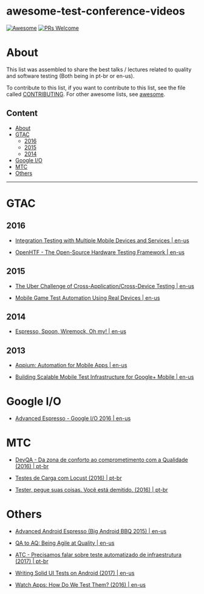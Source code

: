 # awesome-test-conference-videos

[![Awesome](https://cdn.rawgit.com/sindresorhus/awesome/d7305f38d29fed78fa85652e3a63e154dd8e8829/media/badge.svg)](https://github.com/sindresorhus/awesome)
[![PRs Welcome](https://img.shields.io/badge/PRs-welcome-brightgreen.svg)](http://makeapullrequest.com)


# About
This list was assembled to share the best talks / lectures related to quality and software testing (Both being in pt-br or en-us).


To contribute to this list, if you want to contribute to this list, see the file called [CONTRIBUTING](https://github.com/rsaccoll/awesome-test-conference-videos/blob/master/CONTRIBUTING.md). For other awesome lists, see [awesome](https://github.com/sindresorhus/awesome).


## Content
- [About](#about)
- [GTAC](#gtac)
    - [2016](#2016)
    - [2015](#2015)
    - [2014](#2014)
- [Google I/O](#google-io)
- [MTC](#mtc)
- [Others](#others)

***

# GTAC
## 2016
* [Integration Testing with Multiple Mobile Devices and Services | en-us](https://www.youtube.com/watch?v=8tjsxxSMkpA&t=164s)

* [OpenHTF - The Open-Source Hardware Testing Framework | en-us](https://www.youtube.com/watch?v=bC5YhAo1kHc)

## 2015
* [The Uber Challenge of Cross-Application/Cross-Device Testing | en-us](https://www.youtube.com/watch?v=p6gsssppeT0)

* [Mobile Game Test Automation Using Real Devices | en-us](https://www.youtube.com/watch?v=WFBfRk-GLRo)

## 2014
* [Espresso, Spoon, Wiremock, Oh my! | en-us](https://www.youtube.com/watch?v=-xQCNf_5NNM)

## 2013
* [Appium: Automation for Mobile Apps | en-us](https://www.youtube.com/watch?v=1J0aXDbjiUE)

* [Building Scalable Mobile Test Infrastructure for Google+ Mobile | en-us](https://www.youtube.com/watch?v=Dnqxo0QtU98)


# Google I/O
* [Advanced Espresso - Google I/O 2016 | en-us](https://www.youtube.com/watch?v=isihPOY2vS4)

# MTC
* [DevQA - Da zona de conforto ao comprometimento com a Qualidade (2016) | pt-br](https://www.youtube.com/watch?v=QcsdsYhwWi8)

* [Testes de Carga com Locust (2016) | pt-br](https://www.youtube.com/watch?v=riy0z8ltFeY)

* [Tester, pegue suas coisas. Você está demitido. (2016) | pt-br](https://www.youtube.com/watch?v=cNCOWg4jjb8)

# Others
* [Advanced Android Espresso (Big Android BBQ 2015) | en-us](https://www.youtube.com/watch?v=hfoAC9gdC74)

* [QA to AQ: Being Agile at Quality | en-us](https://www.infoq.com/br/presentations/qa-to-aq-being-agile-at-quality)

* [ATC - Precisamos falar sobre teste automatizado de infraestrutura (2017) | pt-br](https://www.facebook.com/agiletesters/videos/843828039104744/)

* [Writing Solid UI Tests on Android (2017) | en-us](https://academy.realm.io/posts/writing-solid-ui-tests-on-android-mdevcamp-zakharov/)

* [Watch Apps: How Do We Test Them? (2016) | en-us](https://academy.realm.io/posts/writing-solid-ui-tests-on-android-mdevcamp-zakharov/)



